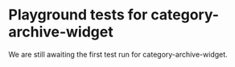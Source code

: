 # Playground tests for category-archive-widget
We are still awaiting the first test run for category-archive-widget.
